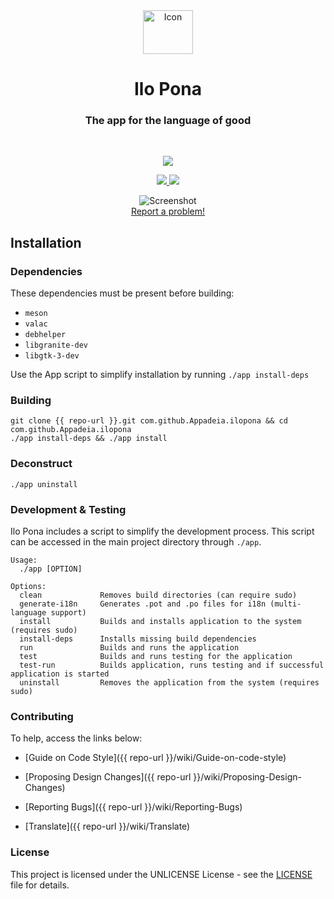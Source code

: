 <div align="center">
  <span align="center"> <img width="80" height="70" class="center" src="{{ repo-url }}/blob/master/data/images/com.github.Appadeia.ilopona.png" alt="Icon"></span>
  <h1 align="center">Ilo Pona</h1>
  <h3 align="center">The app for the language of good</h3>
</div>

<br/>

<p align="center">
    <a href="https://appcenter.elementary.io/com.github.Appadeia.ilopona">
        <img src="https://appcenter.elementary.io/badge.svg">
    </a>
</p>

<p align="center">
  <a href="{{ repo-url }}/blob/master/LICENSE">
    <img src="https://img.shields.io/badge/License-UNLICENSE-blue.svg">
  </a>
  <a href="{{ repo-url }}/releases">
    <img src="https://img.shields.io/badge/Release-v%201.0.0-orange.svg">
  </a>
</p>

<p align="center">
    <img  src="{{ repo-url }}/blob/master/data/images/screenshot.png" alt="Screenshot"> <br>
  <a href="{{ repo-url }}/issues/new"> Report a problem! </a>
</p>

## Installation

### Dependencies
These dependencies must be present before building:
 - `meson`
 - `valac`
 - `debhelper`
 - `libgranite-dev`
 - `libgtk-3-dev`


Use the App script to simplify installation by running `./app install-deps`
 
 ### Building

```
git clone {{ repo-url }}.git com.github.Appadeia.ilopona && cd com.github.Appadeia.ilopona
./app install-deps && ./app install
```

### Deconstruct

```
./app uninstall
```

### Development & Testing

Ilo Pona includes a script to simplify the development process. This script can be accessed in the main project directory through `./app`.

```
Usage:
  ./app [OPTION]

Options:
  clean             Removes build directories (can require sudo)
  generate-i18n     Generates .pot and .po files for i18n (multi-language support)
  install           Builds and installs application to the system (requires sudo)
  install-deps      Installs missing build dependencies
  run               Builds and runs the application
  test              Builds and runs testing for the application
  test-run          Builds application, runs testing and if successful application is started
  uninstall         Removes the application from the system (requires sudo)
```

### Contributing

To help, access the links below:

- [Guide on Code Style]({{ repo-url }}/wiki/Guide-on-code-style)

- [Proposing Design Changes]({{ repo-url }}/wiki/Proposing-Design-Changes)

- [Reporting Bugs]({{ repo-url }}/wiki/Reporting-Bugs)

- [Translate]({{ repo-url }}/wiki/Translate)


### License

This project is licensed under the UNLICENSE License - see the [LICENSE](LICENSE.md) file for details.
